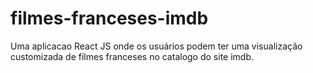 # filmes-franceses-imdb
Uma aplicacao React JS onde os usuários podem ter uma visualização customizada de filmes franceses no catalogo do site imdb.
